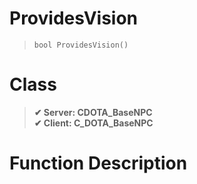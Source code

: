 # ProvidesVision
> `bool ProvidesVision()`
# Class
> __✔ Server: CDOTA_BaseNPC__  
> __✔ Client: C_DOTA_BaseNPC__  
# Function Description

